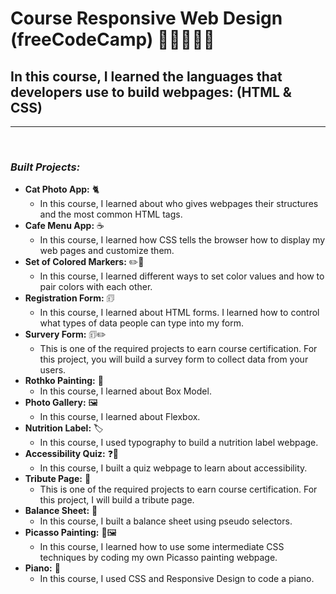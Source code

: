 # **Course Responsive Web Design (freeCodeCamp)** 🚀🚀🧑🏻‍🚀

## **In this course, I learned the languages that developers use to build webpages: (HTML & CSS)**

---

<br>

### _Built Projects:_

- **Cat Photo App:** 🐈
  - In this course, I learned about who gives webpages their structures and the most common HTML tags.
- **Cafe Menu App:** ☕
  - In this course, I learned how CSS tells the browser how to display my web pages and customize them.
- **Set of Colored Markers:** ✏️🌈
  - In this course, I learned different ways to set color values and how to pair colors with each other.
- **Registration Form:** 🗊
  - In this course, I learned about HTML forms. I learned how to control what types of data people can type into my form.
- **Survery Form:** 🗊✏️
  - This is one of the required projects to earn course certification. For this project, you will build a survey form to collect data from your users.
- **Rothko Painting:** 🎨
  - In this course, I learned about Box Model.
- **Photo Gallery:** 🖼️
  - In this course, I learned about Flexbox.
- **Nutrition Label:** 🏷️
  - In this course, I used typography to build a nutrition label webpage.
- **Accessibility Quiz:** ❓🤔
  - In this course, I built a quiz webpage to learn about accessibility.
- **Tribute Page:** 📝
  - This is one of the required projects to earn course certification. For this project, I will build a tribute page.
- **Balance Sheet:** 🧾
  - In this course, I built a balance sheet using pseudo selectors.
- **Picasso Painting:** 🎨🖼️
  - In this course, I learned how to use some intermediate CSS techniques by coding my own Picasso painting webpage.
- **Piano:** 🎹
  - In this course, I used CSS and Responsive Design to code a piano.
